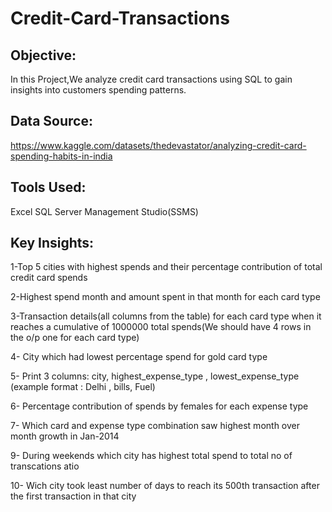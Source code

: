 # Credit-Card-Transactions
## Objective:
In this Project,We analyze credit card transactions using SQL to gain insights into customers spending patterns.
## Data Source:
https://www.kaggle.com/datasets/thedevastator/analyzing-credit-card-spending-habits-in-india
## Tools Used:
Excel
SQL Server Management Studio(SSMS)
## Key Insights:
1-Top 5 cities with highest spends and their percentage contribution of total credit card spends

2-Highest spend month and amount spent in that month for each card type

3-Transaction details(all columns from the table) for each card type when it reaches a cumulative of 1000000 total spends(We should have 4 rows in the o/p one for each card type)

4- City which had lowest percentage spend for gold card type

5- Print 3 columns: city, highest_expense_type , lowest_expense_type (example format : Delhi , bills, Fuel)

6- Percentage contribution of spends by females for each expense type

7- Which card and expense type combination saw highest month over month growth in Jan-2014

9- During weekends which city has highest total spend to total no of transcations atio

10- Wich city took least number of days to reach its 500th transaction after the first transaction in that city
